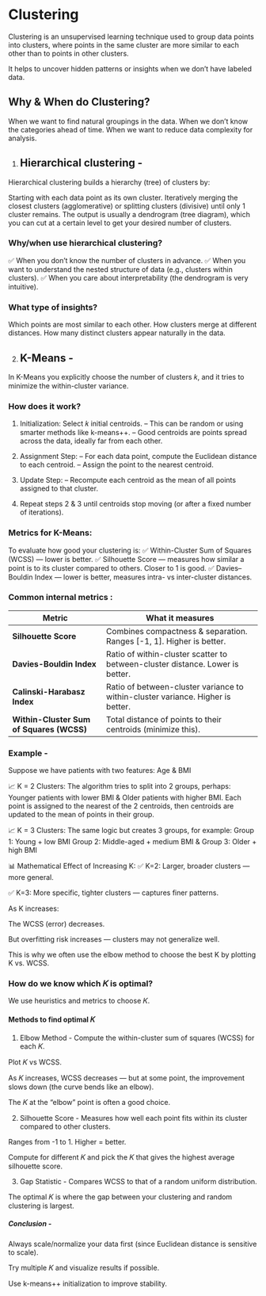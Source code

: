 # Clustering 
Clustering is an unsupervised learning technique used to group data points into clusters, where points in the same cluster are more similar to each other than to points in other clusters.

It helps to uncover hidden patterns or insights when we don’t have labeled data.

## Why & When do Clustering?

When we want to find natural groupings in the data.
When we don’t know the categories ahead of time.
When we want to reduce data complexity for analysis.

1. ## Hierarchical clustering -

Hierarchical clustering builds a hierarchy (tree) of clusters by:

Starting with each data point as its own cluster.
Iteratively merging the closest clusters (agglomerative) or splitting clusters (divisive) until only 1 cluster remains.
The output is usually a dendrogram (tree diagram), which you can cut at a certain level to get your desired number of clusters.

### Why/when use hierarchical clustering?

✅ When you don’t know the number of clusters in advance.
✅ When you want to understand the nested structure of data (e.g., clusters within clusters).
✅ When you care about interpretability (the dendrogram is very intuitive).

### What type of insights?

Which points are most similar to each other.
How clusters merge at different distances.
How many distinct clusters appear naturally in the data.

2. ## K-Means -
In K-Means you explicitly choose the number of clusters 𝑘, and it tries to minimize the within-cluster variance.

### How does it work?

1. Initialization: Select 𝑘 initial centroids.
– This can be random or using smarter methods like k-means++.
– Good centroids are points spread across the data, ideally far from each other.

2. Assignment Step:
– For each data point, compute the Euclidean distance to each centroid.
– Assign the point to the nearest centroid.

3.  Update Step:
– Recompute each centroid as the mean of all points assigned to that cluster.

4. Repeat steps 2 & 3 until centroids stop moving (or after a fixed number of iterations).

### Metrics for K-Means:

To evaluate how good your clustering is:
✅ Within-Cluster Sum of Squares (WCSS) — lower is better.
✅ Silhouette Score — measures how similar a point is to its cluster compared to others. Closer to 1 is good.
✅ Davies–Bouldin Index — lower is better, measures intra- vs inter-cluster distances.

### Common internal metrics : 

| Metric                                   | What it measures                                                                |
| ---------------------------------------- | ------------------------------------------------------------------------------- |
| **Silhouette Score**                     | Combines compactness & separation. Ranges \[-1, 1]. Higher is better.           |
| **Davies-Bouldin Index**                 | Ratio of within-cluster scatter to between-cluster distance. Lower is better.   |
| **Calinski-Harabasz Index**              | Ratio of between-cluster variance to within-cluster variance. Higher is better. |
| **Within-Cluster Sum of Squares (WCSS)** | Total distance of points to their centroids (minimize this).                    |

### Example - 
Suppose we have patients with two features: Age & BMI

📈 K = 2 Clusters:
The algorithm tries to split into 2 groups, perhaps: Younger patients with lower BMI & Older patients with higher BMI.
Each point is assigned to the nearest of the 2 centroids, then centroids are updated to the mean of points in their group.

📈 K = 3 Clusters:
The same logic but creates 3 groups, for example: Group 1: Young + low BMI Group 2: Middle-aged + medium BMI & Group 3: Older + high BMI

📊 Mathematical Effect of Increasing K:
✅ K=2: Larger, broader clusters — more general.

✅ K=3: More specific, tighter clusters — captures finer patterns.

As K increases:

The WCSS (error) decreases.

But overfitting risk increases — clusters may not generalize well.

This is why we often use the elbow method to choose the best K by plotting K vs. WCSS.

### How do we know which 𝐾 is optimal?
We use heuristics and metrics to choose 𝐾.

#### Methods to find optimal 𝐾
1. Elbow Method -
Compute the within-cluster sum of squares (WCSS) for each 𝐾.

Plot 𝐾 vs WCSS.

As 𝐾 increases, WCSS decreases — but at some point, the improvement slows down (the curve bends like an elbow).

The 𝐾 at the “elbow” point is often a good choice.

2. Silhouette Score -
Measures how well each point fits within its cluster compared to other clusters.

Ranges from -1 to 1. Higher = better.

Compute for different 𝐾 and pick the 𝐾 that gives the highest average silhouette score.

3.  Gap Statistic -
Compares WCSS to that of a random uniform distribution.

The optimal 𝐾 is where the gap between your clustering and random clustering is largest.

##### Conclusion -

Always scale/normalize your data first (since Euclidean distance is sensitive to scale).

Try multiple 𝐾 and visualize results if possible.

Use k-means++ initialization to improve stability.
